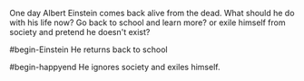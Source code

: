 One day Albert Einstein comes back alive from the dead. What should he do with his life now? Go back to school and learn more? or exile himself from society and pretend he doesn't exist?

#begin-Einstein
He returns back to school

#begin-happyend
He ignores society and exiles himself.

